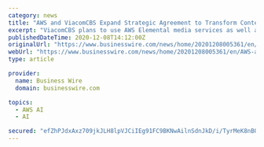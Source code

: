 ```yaml
---
category: news
title: "AWS and ViacomCBS Expand Strategic Agreement to Transform Content Creation and Delivery"
excerpt: "ViacomCBS plans to use AWS Elemental media services as well as AWS machine learning technologies, including Amazon Rekognition (AWS’s service that adds intelligent image and video analysis to ..."
publishedDateTime: 2020-12-08T14:12:00Z
originalUrl: "https://www.businesswire.com/news/home/20201208005361/en/AWS-and-ViacomCBS-Expand-Strategic-Agreement-to-Transform-Content-Creation-and-Delivery"
webUrl: "https://www.businesswire.com/news/home/20201208005361/en/AWS-and-ViacomCBS-Expand-Strategic-Agreement-to-Transform-Content-Creation-and-Delivery"
type: article

provider:
  name: Business Wire
  domain: businesswire.com

topics:
  - AWS AI
  - AI

secured: "efZhPJdxAxz709jkJLH8lpVJCiIEg91FC9BKNwAilnSdnJkD/i/TyrMeK8nBQMrejKe9WV0dmx5M4AIyW9X59lMk1IF4YW9E6tvGxcepOx0eH4IfUt5dn16Tqy3Mb7e3PJ+32dV/DtTZUUy63gf1pRizoqokNdjpui/1cKCZPuj2q956q2ayCLFt6IFeB2w7UNLJEO0h/GNnhOPjBhT7aJQgwx1d5Sd1yR4bjNLiHWVM+LoU36ufcArReGwqcXAe8SU+mPdJmK74etfKfiLAa4iG2JotjqeCWoFnFCw4P2x6enKqbwaszZkBUQ/GJ7ySUoFN8A8amnScRZIiIxJv2oXiL7HyhwdsA2OJAAXiKig=;RfVUDocCFvAAZfe0CQx+JQ=="
---
```


